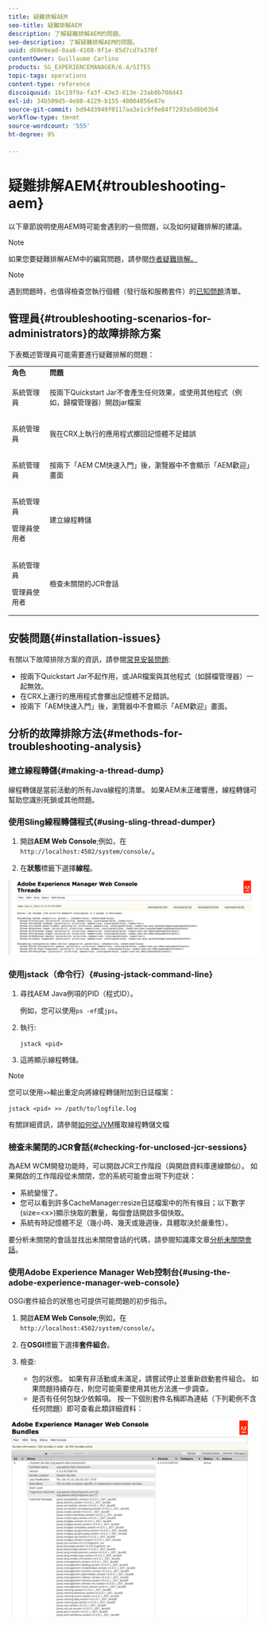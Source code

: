 ```yaml
---
title: 疑難排解AEM
seo-title: 疑難排解AEM
description: 了解疑難排解AEM的問題。
seo-description: 了解疑難排解AEM的問題。
uuid: d68e9ead-8aa6-4108-9f1e-85d7cd7a370f
contentOwner: Guillaume Carlino
products: SG_EXPERIENCEMANAGER/6.4/SITES
topic-tags: operations
content-type: reference
discoiquuid: 1bc19f9a-fa3f-43e3-813e-23ab0b708d43
exl-id: 34b509d5-4e80-4229-b155-40004856e87e
source-git-commit: bd94d3949f0117aa3e1c9f0e84f7293a5d6b03b4
workflow-type: tm+mt
source-wordcount: '555'
ht-degree: 0%

---
```


# 疑難排解AEM{#troubleshooting-aem}

以下章節說明使用AEM時可能會遇到的一些問題，以及如何疑難排解的建議。

>[!NOTE]
>
>如果您要疑難排解AEM中的編寫問題，請參閱[作者疑難排解。](/help/sites-authoring/troubleshooting.md)

>[!NOTE]
>
>遇到問題時，也值得檢查您執行個體（發行版和服務套件）的[已知問題](/help/release-notes/known-issues.md)清單。

## 管理員{#troubleshooting-scenarios-for-administrators}的故障排除方案

下表概述管理員可能需要進行疑難排解的問題：

<table> 
 <tbody> 
  <tr> 
   <td><strong>角色</strong></td> 
   <td><strong>問題 </strong></td> 
  </tr> 
  <tr> 
   <td>系統管理員</td> 
   <td><p>按兩下Quickstart Jar不會產生任何效果，或使用其他程式（例如，歸檔管理器）開啟jar檔案</p> </td> 
  </tr> 
  <tr> 
   <td><p>系統管理員</p> </td> 
   <td><p>我在CRX上執行的應用程式擲回記憶體不足錯誤</p> </td> 
  </tr> 
  <tr> 
   <td><p>系統管理員</p> </td> 
   <td><p>按兩下「AEM CM快速入門」後，瀏覽器中不會顯示「AEM歡迎」畫面</p> </td> 
  </tr> 
  <tr> 
   <td><p>系統管理員</p> <p>管理員使用者</p> </td> 
   <td><p>建立線程轉儲</p> </td> 
  </tr> 
  <tr> 
   <td><p>系統管理員</p> <p>管理員使用者</p> </td> 
   <td><p>檢查未關閉的JCR會話</p> </td> 
  </tr> 
 </tbody> 
</table>

## 安裝問題{#installation-issues}

有關以下故障排除方案的資訊，請參閱[常見安裝問題](/help/sites-deploying/troubleshooting.md#common-installation-issues):

* 按兩下Quickstart Jar不起作用，或JAR檔案與其他程式（如歸檔管理器）一起無效。
* 在CRX上運行的應用程式會擲出記憶體不足錯誤。
* 按兩下「AEM快速入門」後，瀏覽器中不會顯示「AEM歡迎」畫面。

## 分析的故障排除方法{#methods-for-troubleshooting-analysis}

### 建立線程轉儲{#making-a-thread-dump}

線程轉儲是當前活動的所有Java線程的清單。 如果AEM未正確響應，線程轉儲可幫助您識別死鎖或其他問題。

### 使用Sling線程轉儲程式{#using-sling-thread-dumper}

1. 開啟&#x200B;**AEM Web Console**;例如，在`http://localhost:4502/system/console/`。

1. 在&#x200B;**狀態**&#x200B;標籤下選擇&#x200B;**線程**。

![screen_shot_2012-02-13at43925pm](assets/screen_shot_2012-02-13at43925pm.png)

### 使用jstack（命令行）{#using-jstack-command-line}

1. 尋找AEM Java例項的PID（程式ID）。

   例如，您可以使用`ps -ef`或`jps`。

1. 執行:

   `jstack <pid>`

1. 這將顯示線程轉儲。

>[!NOTE]
>
>您可以使用`>>`輸出重定向將線程轉儲附加到日誌檔案：
>
>`jstack <pid> >> /path/to/logfile.log`

有關詳細資訊，請參閱[如何從JVM](https://helpx.adobe.com/cq/kb/TakeThreadDump.html)獲取線程轉儲文檔

### 檢查未關閉的JCR會話{#checking-for-unclosed-jcr-sessions}

為AEM WCM開發功能時，可以開啟JCR工作階段（與開啟資料庫連線類似）。 如果開啟的工作階段從未關閉，您的系統可能會出現下列症狀：

* 系統變慢了。
* 您可以看到許多CacheManager:resize日誌檔案中的所有條目；以下數字(size=&lt;x>)顯示快取的數量，每個會話開啟多個快取。
* 系統有時記憶體不足（幾小時、幾天或幾週後，具體取決於嚴重性）。

要分析未關閉的會話並找出未關閉會話的代碼，請參閱知識庫文章[分析未關閉會話](https://helpx.adobe.com/crx/kb/AnalyzeUnclosedSessions.html)。

### 使用Adobe Experience Manager Web控制台{#using-the-adobe-experience-manager-web-console}

OSGi套件組合的狀態也可提供可能問題的初步指示。

1. 開啟&#x200B;**AEM Web Console**;例如，在`http://localhost:4502/system/console/`。

1. 在&#x200B;**OSGI**&#x200B;標籤下選擇&#x200B;**套件組合**。

1. 檢查:

   * 包的狀態。 如果有非活動或未滿足，請嘗試停止並重新啟動套件組合。 如果問題持續存在，則您可能需要使用其他方法進一步調查。
   * 是否有任何包缺少依賴項。 按一下個別套件名稱即為連結（下列範例不含任何問題）即可查看此類詳細資料：

![screen_shot_2012-02-13at44706pm](assets/screen_shot_2012-02-13at44706pm.png)
